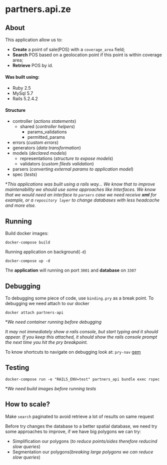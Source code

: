 # partners.api.ze

## About

This application allow us to:
- **Create** a point of sale(POS) with a `coverage_area` field;
- **Search** POS based on a geolocation point if this point is within coverage area;
- **Retrieve** POS by id.

#### Was built using:
- Ruby 2.5
- MySql 5.7
- Rails 5.2.4.2

#### Structure
- controller (*actions statements*)
  - shared (*controller helpers*)
    - params_validations
    - permitted_params
- errors (*custom errors*)
- generators (*data transformation*)
- models (*declared models*)
  - representations (*structure to expose models*)
  - validators (*custom fileds validation*)
- parsers (*converting external params to application model*)
- spec (*tests*)

**This applications was built using a rails way... We know that to improve maintenability we should use some approaches like Interfaces. We know that we would need an interface to `parsers` case we need receive **xml** for example, or a `repository layer` to change databases with less headcache and more else.*

## Running

Build docker images:

    docker-compose build

Running application on background(`-d`)

    docker-compose up -d

The **application** will running on port `3001` and **database** on `3307`

## Debugging

To debugging some piece of code, use `binding.pry` as a break point. To debugging we need attach to our docker

    docker attach partners-api

**We need container running before debugging*

*It may not immediately show a rails console, but start typing and it should appear. If you keep this attached, it should show the rails console prompt the next time you hit the pry breakpoint.*

To know shortcuts to navigate on debugging look at: `pry-nav` [gem](https://github.com/nixme/pry-nav#pry-nav)

## Testing

    docker-compose run -e "RAILS_ENV=test" partners_api bundle exec rspec

**We need build images before running tests*

## How to scale?

Make `search` paginated to avoid retrieve a lot of results on same request

Before try changes the database to a better spatial database, we need try some approaches to improve, if we have big polygons we can try:
  - Simplification our polygons (*to reduce points/sides therefore reducind slow queries*)
  - Segmentation our polygons(*breaking large polygons we can reduce slow queries*)
